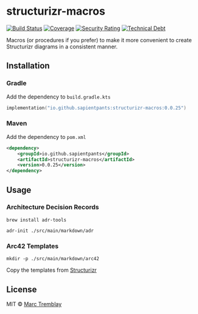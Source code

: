 # structurizr-macros

[![Build Status](https://travis-ci.org/sapientpants/structurizr-macros.svg?branch=master)](https://travis-ci.org/sapientpants/structurizr-macros)
[![Coverage](https://sonarcloud.io/api/project_badges/measure?project=structurizr-macros&metric=coverage)](https://sonarcloud.io/dashboard?id=structurizr-macros)
[![Security Rating](https://sonarcloud.io/api/project_badges/measure?project=structurizr-macros&metric=security_rating)](https://sonarcloud.io/dashboard?id=structurizr-macros)
[![Technical Debt](https://sonarcloud.io/api/project_badges/measure?project=structurizr-macros&metric=sqale_index)](https://sonarcloud.io/dashboard?id=structurizr-macros)

Macros (or procedures if you prefer) to make it more convenient to create Structurizr diagrams in a consistent manner.

## Installation

### Gradle

Add the dependency to `build.gradle.kts`

```kotlin
implementation("io.github.sapientpants:structurizr-macros:0.0.25")
```

### Maven

Add the dependency to `pom.xml`

```xml
<dependency>
    <groupId>io.github.sapientpants</groupId>
    <artifactId>structurizr-macros</artifactId>
    <version>0.0.25</version>
</dependency>
```

## Usage

### Architecture Decision Records

`brew install adr-tools`

`adr-init ./src/main/markdown/adr`

### Arc42 Templates

`mkdir -p ./src/main/markdown/arc42`

Copy the templates from [Structurizr](https://github.com/structurizr/java/tree/master/structurizr-examples/src/com/structurizr/example/documentation/arc42/markdown)

## License

MIT © [Marc Tremblay](https://github.com/sapientpants)
